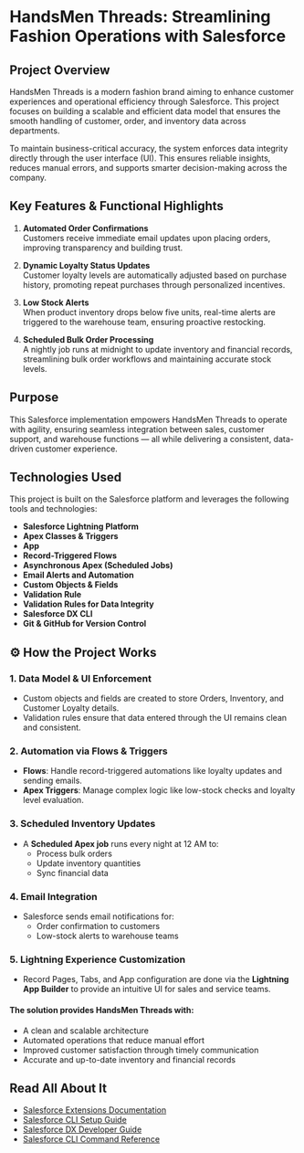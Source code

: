 #  HandsMen Threads: Streamlining Fashion Operations with Salesforce

##  Project Overview

HandsMen Threads is a modern fashion brand aiming to enhance customer experiences and operational efficiency through Salesforce. This project focuses on building a scalable and efficient data model that ensures the smooth handling of customer, order, and inventory data across departments.

To maintain business-critical accuracy, the system enforces data integrity directly through the user interface (UI). This ensures reliable insights, reduces manual errors, and supports smarter decision-making across the company.

##  Key Features & Functional Highlights

1. **Automated Order Confirmations**  
   Customers receive immediate email updates upon placing orders, improving transparency and building trust.

2. **Dynamic Loyalty Status Updates**  
   Customer loyalty levels are automatically adjusted based on purchase history, promoting repeat purchases through personalized incentives.

3. **Low Stock Alerts**  
   When product inventory drops below five units, real-time alerts are triggered to the warehouse team, ensuring proactive restocking.

4. **Scheduled Bulk Order Processing**  
   A nightly job runs at midnight to update inventory and financial records, streamlining bulk order workflows and maintaining accurate stock levels.

##  Purpose

This Salesforce implementation empowers HandsMen Threads to operate with agility, ensuring seamless integration between sales, customer support, and warehouse functions — all while delivering a consistent, data-driven customer experience.

## Technologies Used

This project is built on the Salesforce platform and leverages the following tools and technologies:

- **Salesforce Lightning Platform**
- **Apex Classes & Triggers**
- **App**
- **Record-Triggered Flows**
- **Asynchronous Apex (Scheduled Jobs)**
- **Email Alerts and Automation**
- **Custom Objects & Fields**
- **Validation Rule**
- **Validation Rules for Data Integrity**
- **Salesforce DX CLI**
- **Git & GitHub for Version Control**


## ⚙️ How the Project Works

### 1. **Data Model & UI Enforcement**
- Custom objects and fields are created to store Orders, Inventory, and Customer Loyalty details.
- Validation rules ensure that data entered through the UI remains clean and consistent.

### 2. **Automation via Flows & Triggers**
- **Flows**: Handle record-triggered automations like loyalty updates and sending emails.
- **Apex Triggers**: Manage complex logic like low-stock checks and loyalty level evaluation.

### 3. **Scheduled Inventory Updates**
- A **Scheduled Apex job** runs every night at 12 AM to:
  - Process bulk orders
  - Update inventory quantities
  - Sync financial data

### 4. **Email Integration**
- Salesforce sends email notifications for:
  - Order confirmation to customers
  - Low-stock alerts to warehouse teams

### 5. **Lightning Experience Customization**
- Record Pages, Tabs, and App configuration are done via the **Lightning App Builder** to provide an intuitive UI for sales and service teams.
  
#### The solution provides HandsMen Threads with:

- A clean and scalable architecture
- Automated operations that reduce manual effort
- Improved customer satisfaction through timely communication
- Accurate and up-to-date inventory and financial records

## Read All About It

- [Salesforce Extensions Documentation](https://developer.salesforce.com/tools/vscode/)
- [Salesforce CLI Setup Guide](https://developer.salesforce.com/docs/atlas.en-us.sfdx_setup.meta/sfdx_setup/sfdx_setup_intro.htm)
- [Salesforce DX Developer Guide](https://developer.salesforce.com/docs/atlas.en-us.sfdx_dev.meta/sfdx_dev/sfdx_dev_intro.htm)
- [Salesforce CLI Command Reference](https://developer.salesforce.com/docs/atlas.en-us.sfdx_cli_reference.meta/sfdx_cli_reference/cli_reference.htm)
